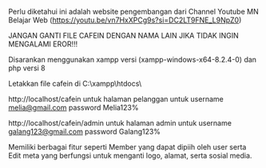 Perlu diketahui ini adalah website pengembangan dari Channel Youtube MN Belajar Web (https://youtu.be/vn7HxXPCg9s?si=DC2LT9FNE_L9NpZ0)

JANGAN GANTI FILE CAFEIN DENGAN NAMA LAIN JIKA TIDAK INGIN MENGALAMI EROR!!!

Disarankan menggunakan xampp versi (xampp-windows-x64-8.2.4-0) dan php versi 8

Letakkan file cafein di C:\xampp\htdocs\

http://localhost/cafein
untuk halaman pelanggan
untuk username melia@gmail.com password Melia123%


http://localhost/cafein/admin
untuk halaman admin
untuk username galang123@gmail.com password Galang123%

Memiliki berbagai fitur seperti Member yang dapat dipiih oleh user serta Edit meta yang berfungsi untuk menganti logo, alamat, serta sosial media.
